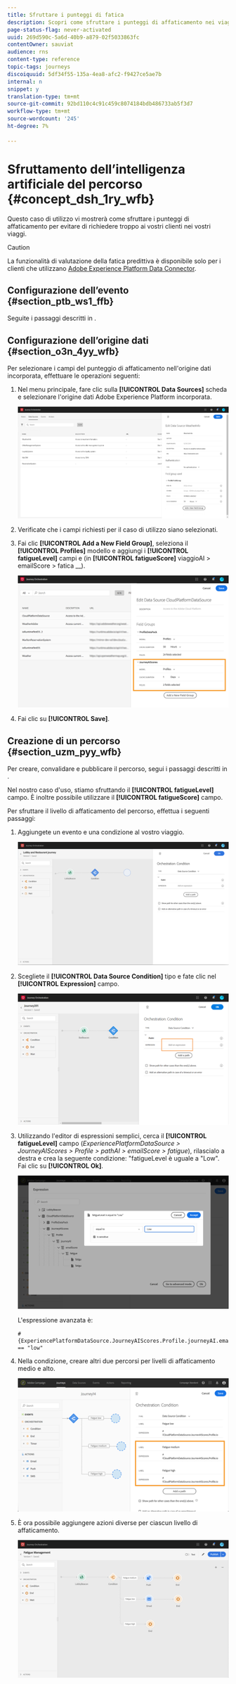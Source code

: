 ```yaml
---
title: Sfruttare i punteggi di fatica
description: Scopri come sfruttare i punteggi di affaticamento nei viaggi
page-status-flag: never-activated
uuid: 269d590c-5a6d-40b9-a879-02f5033863fc
contentOwner: sauviat
audience: rns
content-type: reference
topic-tags: journeys
discoiquuid: 5df34f55-135a-4ea8-afc2-f9427ce5ae7b
internal: n
snippet: y
translation-type: tm+mt
source-git-commit: 92bd110c4c91c459c8074184bdb486733ab5f3d7
workflow-type: tm+mt
source-wordcount: '245'
ht-degree: 7%

---
```



# Sfruttamento dell’intelligenza artificiale del percorso {#concept_dsh_1ry_wfb}

Questo caso di utilizzo vi mostrerà come sfruttare i punteggi di affaticamento per evitare di richiedere troppo ai vostri clienti nei vostri viaggi.

>[!CAUTION]
>
>La funzionalità di valutazione della fatica predittiva è disponibile solo per i clienti che utilizzano [Adobe Experience Platform Data Connector](https://docs.adobe.com/content/help/en/campaign-standard/using/developing/mapping-campaign-and-aep-data/aep-about-data-connector.html).

## Configurazione dell’evento {#section_ptb_ws1_ffb}

Seguite i passaggi descritti in [](../event/about-events.md).

## Configurazione dell’origine dati {#section_o3n_4yy_wfb}

Per selezionare i campi del punteggio di affaticamento nell&#39;origine dati incorporata, effettuare le operazioni seguenti:

1. Nel menu principale, fare clic sulla **[!UICONTROL Data Sources]** scheda e selezionare l&#39;origine dati Adobe Experience Platform incorporata.

   ![](../assets/journey23.png)

1. Verificate che i campi richiesti per il caso di utilizzo siano selezionati.
1. Fai clic **[!UICONTROL Add a New Field Group]**, seleziona il **[!UICONTROL Profiles]** modello e aggiungi i **[!UICONTROL fatigueLevel]** campi e (in **[!UICONTROL fatigueScore]** viaggioAI > emailScore > fatica __).

   ![](../assets/journeyuc3_1.png)

1. Fai clic su **[!UICONTROL Save]**.

## Creazione di un percorso {#section_uzm_pyy_wfb}

Per creare, convalidare e pubblicare il percorso, segui i passaggi descritti in [](../building-journeys/journey.md).

Nel nostro caso d&#39;uso, stiamo sfruttando il **[!UICONTROL fatigueLevel]** campo. È inoltre possibile utilizzare il **[!UICONTROL fatigueScore]** campo.

Per sfruttare il livello di affaticamento del percorso, effettua i seguenti passaggi:

1. Aggiungete un evento e una condizione al vostro viaggio.

   ![](../assets/journeyuc2_14.png)

1. Scegliete il **[!UICONTROL Data Source Condition]** tipo e fate clic nel **[!UICONTROL Expression]** campo.

   ![](../assets/journeyuc3_2.png)

1. Utilizzando l&#39;editor di espressioni semplici, cerca il **[!UICONTROL fatigueLevel]** campo (_ExperiencePlatformDataSource > JourneyAIScores > Profile > pathAI > emailScore > fatigue_), rilascialo a destra e crea la seguente condizione: &quot;fatigueLevel è uguale a &quot;Low&quot;. Fai clic su **[!UICONTROL Ok]**.

   ![](../assets/journeyuc3_3.png)

   L&#39;espressione avanzata è:

   ```
   #{ExperiencePlatformDataSource.JourneyAIScores.Profile.journeyAI.emailScore.fatigue.fatigueLevel} == "low"
   ```

1. Nella condizione, creare altri due percorsi per livelli di affaticamento medio e alto.

   ![](../assets/journeyuc3_4.png)

1. È ora possibile aggiungere azioni diverse per ciascun livello di affaticamento.

   ![](../assets/journeyuc3_5.png)
